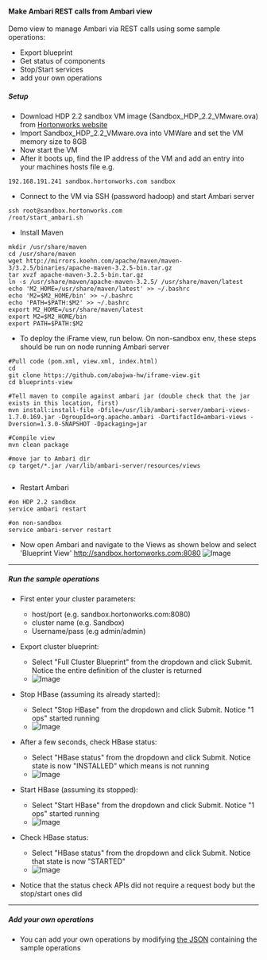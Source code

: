 #### Make Ambari REST calls from Ambari view
Demo view to manage Ambari via REST calls using some sample operations:
- Export blueprint
- Get status of components
- Stop/Start services
- add your own operations

	 
		
##### Setup

- Download HDP 2.2 sandbox VM image (Sandbox_HDP_2.2_VMware.ova) from [Hortonworks website](http://hortonworks.com/products/hortonworks-sandbox/)
- Import Sandbox_HDP_2.2_VMware.ova into VMWare and set the VM memory size to 8GB
- Now start the VM
- After it boots up, find the IP address of the VM and add an entry into your machines hosts file e.g.
```
192.168.191.241 sandbox.hortonworks.com sandbox    
```
- Connect to the VM via SSH (password hadoop) and start Ambari server
```
ssh root@sandbox.hortonworks.com
/root/start_ambari.sh
```

- Install Maven
```
mkdir /usr/share/maven
cd /usr/share/maven
wget http://mirrors.koehn.com/apache/maven/maven-3/3.2.5/binaries/apache-maven-3.2.5-bin.tar.gz
tar xvzf apache-maven-3.2.5-bin.tar.gz
ln -s /usr/share/maven/apache-maven-3.2.5/ /usr/share/maven/latest
echo 'M2_HOME=/usr/share/maven/latest' >> ~/.bashrc
echo 'M2=$M2_HOME/bin' >> ~/.bashrc
echo 'PATH=$PATH:$M2' >> ~/.bashrc
export M2_HOME=/usr/share/maven/latest
export M2=$M2_HOME/bin
export PATH=$PATH:$M2
```

- To deploy the iFrame view, run below. On non-sandbox env, these steps should be run on node running Ambari server
```
#Pull code (pom.xml, view.xml, index.html)
cd
git clone https://github.com/abajwa-hw/iframe-view.git
cd blueprints-view

#Tell maven to compile against ambari jar (double check that the jar exists in this location, first)
mvn install:install-file -Dfile=/usr/lib/ambari-server/ambari-views-1.7.0.169.jar -DgroupId=org.apache.ambari -DartifactId=ambari-views -Dversion=1.3.0-SNAPSHOT -Dpackaging=jar

#Compile view
mvn clean package

#move jar to Ambari dir
cp target/*.jar /var/lib/ambari-server/resources/views
   
```
- Restart Ambari
```
#on HDP 2.2 sandbox
service ambari restart

#on non-sandbox
service ambari-server restart
```

- Now open Ambari and navigate to the Views as shown below and select 'Blueprint View'
http://sandbox.hortonworks.com:8080
![Image](../master/screenshots/Open-view.png?raw=true)

---------------------

##### Run the sample operations

- First enter your cluster parameters:
  - host/port (e.g. sandbox.hortonworks.com:8080) 
  - cluster name (e.g. Sandbox)
  - Username/pass (e.g admin/admin)

- Export cluster blueprint:
  - Select "Full Cluster Blueprint" from the dropdown and click Submit. Notice the entire definition of the cluster is returned
  - ![Image](../master/screenshots/export-BP.png?raw=true)
    
- Stop HBase (assuming its already started):
  - Select "Stop HBase" from the dropdown and click Submit. Notice "1 ops" started running
  - ![Image](../master/screenshots/stop-Hbase.png?raw=true)

- After a few seconds, check HBase status:
  - Select "HBase status" from the dropdown and click Submit. Notice state is now "INSTALLED" which means is not running
  - ![Image](../master/screenshots/status-Hbase.png?raw=true)
  
- Start HBase (assuming its stopped):
  - Select "Start HBase" from the dropdown and click Submit. Notice "1 ops" started running
  - ![Image](../master/screenshots/start-Hbase.png?raw=true)

- Check HBase status:
  - Select "HBase status" from the dropdown and click Submit. Notice that state is now "STARTED"
  - ![Image](../master/screenshots/status-Hbase-started.png?raw=true)

- Notice that the status check APIs did not require a request body but the stop/start ones did


---------------------

##### Add your own operations

- You can add your own operations by modifying [the JSON](https://github.com/abajwa-hw/blueprints-view/blob/master/src/main/resources/index.html#L7) containing the sample operations

